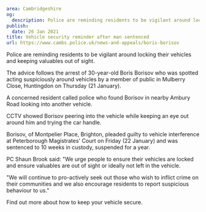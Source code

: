 ```yaml
area: Cambridgeshire
og:
  description: Police are reminding residents to be vigilant around locking their vehicles and keeping valuables out of sight.
publish:
  date: 26 Jan 2021
title: Vehicle security reminder after man sentenced
url: https://www.cambs.police.uk/news-and-appeals/boris-borisov
```

Police are reminding residents to be vigilant around locking their vehicles and keeping valuables out of sight.

The advice follows the arrest of 30-year-old Boris Borisov who was spotted acting suspiciously around vehicles by a member of public in Mulberry Close, Huntingdon on Thursday (21 January).

A concerned resident called police who found Borisov in nearby Ambury Road looking into another vehicle.

CCTV showed Borisov peering into the vehicle while keeping an eye out around him and trying the car handle.

Borisov, of Montpelier Place, Brighton, pleaded guilty to vehicle interference at Peterborough Magistrates' Court on Friday (22 January) and was sentenced to 10 weeks in custody, suspended for a year.

PC Shaun Brook said: "We urge people to ensure their vehicles are locked and ensure valuables are out of sight or ideally not left in the vehicle.

"We will continue to pro-actively seek out those who wish to inflict crime on their communities and we also encourage residents to report suspicious behaviour to us."

Find out more about how to keep your vehicle secure.
